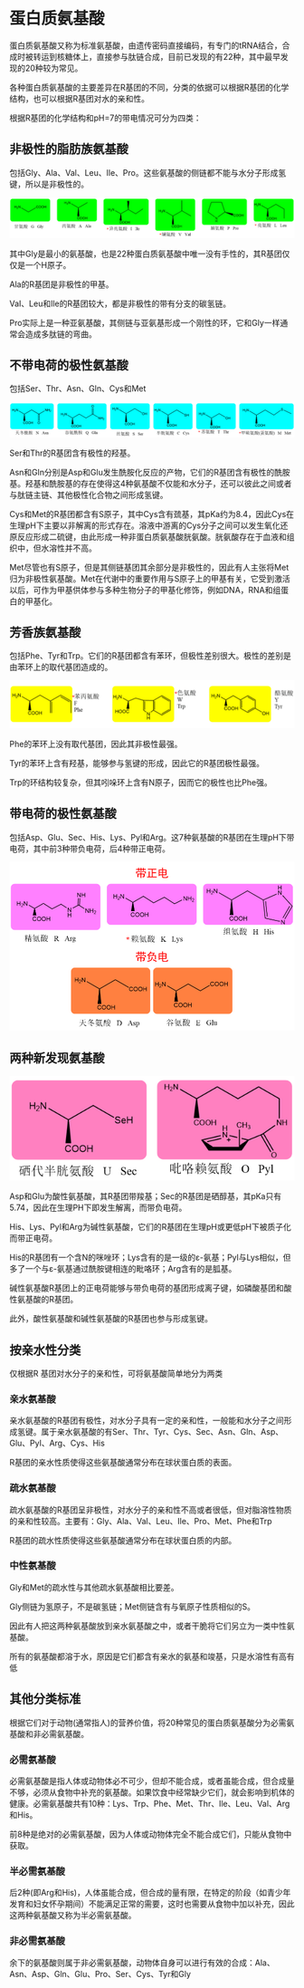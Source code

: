 # 蛋白质氨基酸

蛋白质氨基酸又称为标准氨基酸，由遗传密码直接编码，有专门的tRNA结合，合成时被转运到核糖体上，直接参与肽链合成，目前已发现的有22种，其中最早发现的20种较为常见。

各种蛋白质氨基酸的主要差异在R基团的不同，分类的依据可以根据R基团的化学结构，也可以根据R基团对水的亲和性。

根据R基团的化学结构和pH=7的带电情况可分为四类：

## 非极性的脂肪族氨基酸

包括Gly、Ala、Val、Leu、Ile、Pro。这些氨基酸的侧链都不能与水分子形成氢键，所以是非极性的。

![](1.1.png)

其中Gly是最小的氨基酸，也是22种蛋白质氨基酸中唯一没有手性的，其R基团仅仅是一个H原子。

Ala的R基团是非极性的甲基。

VaI、Leu和Ile的R基团较大，都是非极性的带有分支的碳氢链。

Pro实际上是一种亚氨基酸，其侧链与亚氨基形成一个刚性的环，它和Gly一样通常会造成多肽链的弯曲。

## 不带电荷的极性氨基酸

包括Ser、Thr、Asn、Gln、Cys和Met

![](1.2.png)

Ser和Thr的R基团含有极性的羟基。

Asn和Gln分别是Asp和Glu发生酰胺化反应的产物，它们的R基团含有极性的酰胺基。羟基和酰胺基的存在使得这4种氨基酸不仅能和水分子，还可以彼此之间或者与肽链主链、其他极性化合物之间形成氢键。

Cys和Met的R基团都含有S原子，其中Cys含有巯基，其pKa约为8.4，因此Cys在生理pH下主要以非解离的形式存在。溶液中游离的Cys分子之间可以发生氧化还原反应形成二硫键，由此形成一种非蛋白质氨基酸胱氨酸。胱氨酸存在于血液和组织中，但水溶性并不高。

Met尽管也有S原子，但是其侧链基团其余部分是非极性的，因此有人主张将Met归为非极性氨基酸。Met在代谢中的重要作用与S原子上的甲基有关，它受到激活以后，可作为甲基供体参与多种生物分子的甲基化修饰，例如DNA，RNA和组蛋白的甲基化。

## 芳香族氨基酸

包括Phe、Tyr和Trp。它们的R基团都含有苯环，但极性差别很大。极性的差别是由苯环上的取代基团造成的。

![](1.3.png)

Phe的苯环上没有取代基团，因此其非极性最强。

Tyr的苯环上含有羟基，能够参与氢键的形成，因此它的R基团极性最强。

Trp的环结构较复杂，但其吲哚环上含有N原子，因而它的极性也比Phe强。

## 带电荷的极性氨基酸

包括Asp、Glu、Sec、His、Lys、Pyl和Arg。这7种氨基酸的R基团在生理pH下带电荷，其中前3种带负电荷，后4种带正电荷。

![](1.4.png)

## 两种新发现氨基酸

![](1.5.png)

Asp和Glu为酸性氨基酸，其R基团带羧基；Sec的R基团是硒醇基，其pKa只有5.74，因此在生理PH下即发生解离，而带负电荷。

His、Lys、Pyl和Arg为碱性氨基酸，它们的R基团在生理pH或更低pH下被质子化而带正电荷。

His的R基团有一个含N的咪唑环；Lys含有的是一级的ε-氨基；Pyl与Lys相似，但多了一个与ε-氨基通过酰胺键相连的毗咯环；Arg含有的是胍基。

碱性氨基酸R基团上的正电荷能够与带负电荷的基团形成离子键，如磷酸基团和酸性氨基酸的R基团。

此外，酸性氨基酸和碱性氨基酸的R基团也参与形成氢键。

## 按亲水性分类

仅根据R 基团对水分子的亲和性，可将氨基酸简单地分为两类

### 亲水氨基酸

亲水氨基酸的R基团有极性，对水分子具有一定的亲和性，一般能和水分子之间形成氢键。属于亲水氨基酸的有Ser、Thr、Tyr、Cys、Sec、Asn、Gln、Asp、Glu、Pyl、Arg、Cys、His

R基团的亲水性质使得这些氨基酸通常分布在球状蛋白质的表面。

### 疏水氨基酸

疏水氨基酸的R基团呈非极性，对水分子的亲和性不高或者很低，但对脂溶性物质的亲和性较高。主要有：Gly、Ala、Val、Leu、Ile、Pro、Met、Phe和Trp

R基团的疏水性质使得这些氨基酸通常分布在球状蛋白质的内部。

### 中性氨基酸

Gly和Met的疏水性与其他疏水氨基酸相比要差。

Gly侧链为氢原子，不是碳氢链；Met侧链含有与氧原子性质相似的S。

因此有人把这两种氨基酸放到亲水氨基酸之中，或者干脆将它们另立为一类中性氨基酸。

所有的氨基酸都溶于水，原因是它们都含有亲水的氨基和竣基，只是水溶性有高有低

## 其他分类标准

根据它们对于动物(通常指人)的营养价值，将20种常见的蛋白质氨基酸分为必需氨基酸和非必需氨基酸。

### 必需氨基酸

必需氨基酸是指人体或动物体必不可少，但却不能合成，或者虽能合成，但合成量不够，必须从食物中补充的氨基酸。如果饮食中经常缺少它们，就会影响到机体的健康。必需氨基酸共有10种：Lys、Trp、Phe、Met、Thr、Ile、Leu、Val、Arg和His。

前8种是绝对的必需氨基酸，因为人体或动物体完全不能合成它们，只能从食物中获取。

### 半必需氨基酸

后2种(即Arg和His)，人体虽能合成，但合成的量有限，在特定的阶段（如青少年发育和妇女怀孕期间）不能满足正常的需要，这时也需要从食物中加以补充，因此这两种氨基酸又称为半必需氨基酸。

### 非必需氨基酸

余下的氨基酸则属于非必需氨基酸，动物体自身可以进行有效的合成：Ala、Asn、Asp、Gln、Glu、Pro、Ser、Cys、Tyr和Gly